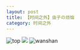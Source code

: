 ```yaml
---
layout: post
title: 【时间之外】虫子の烦恼
category: 时间之外
---
```

![top](http://rzda7rj3c.hd-bkt.clouddn.com/img/top-220325-2.png)
![](http://rzdb2xp2h.hd-bkt.clouddn.com/img/worry-220512-1.jpeg)
![wanshan](http://rzda7rj3c.hd-bkt.clouddn.com/img/wanshan.png)
  





